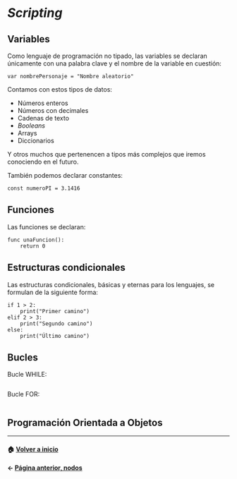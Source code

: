 # _Scripting_

## Variables

Como lenguaje de programación no tipado, las variables se declaran únicamente con una palabra clave y el nombre de la variable en cuestión:

```
var nombrePersonaje = "Nombre aleatorio"
```

Contamos con estos tipos de datos:

* Números enteros
* Números con decimales
* Cadenas de texto
* _Booleans_
* Arrays
* Diccionarios

Y otros muchos que pertenencen a tipos más complejos que iremos conociendo en el futuro.

También podemos declarar constantes:

```
const numeroPI = 3.1416
```

## Funciones

Las funciones se declaran:

```
func unaFuncion():
	return 0
```

## Estructuras condicionales

Las estructuras condicionales, básicas y eternas para los lenguajes, se formulan de la siguiente forma:

```
if 1 > 2:
	print("Primer camino")
elif 2 > 3:
	print("Segundo camino")
else:
	print("Último camino")
```

## Bucles

Bucle WHILE:

```
```

Bucle FOR:

```
```

## Programación Orientada a Objetos

---
#### :house: [Volver a inicio](../README.md)
#### ← [Página anterior, nodos](nodos.md)